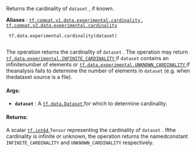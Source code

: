 Returns the cardinality of  `dataset` , if known.

**Aliases** : [ `tf.compat.v1.data.experimental.cardinality` ](/api_docs/python/tf/data/experimental/cardinality), [ `tf.compat.v2.data.experimental.cardinality` ](/api_docs/python/tf/data/experimental/cardinality)

```
 tf.data.experimental.cardinality(dataset)
 
```

The operation returns the cardinality of  `dataset` . The operation may return[ `tf.data.experimental.INFINITE_CARDINALITY` ](https://tensorflow.google.cn/api_docs/python/tf/data/experimental#INFINITE_CARDINALITY) if  `dataset`  contains an infinitenumber of elements or [ `tf.data.experimental.UNKNOWN_CARDINALITY` ](https://tensorflow.google.cn/api_docs/python/tf/data/experimental#UNKNOWN_CARDINALITY) if theanalysis fails to determine the number of elements in  `dataset`  (e.g. when thedataset source is a file).

#### Args:
- **`dataset`** : A [ `tf.data.Dataset` ](https://tensorflow.google.cn/api_docs/python/tf/data/Dataset) for which to determine cardinality.


#### Returns:
A scalar [ `tf.int64` ](https://tensorflow.google.cn/api_docs/python/tf#int64)  `Tensor`  representing the cardinality of  `dataset` . Ifthe cardinality is infinite or unknown, the operation returns the namedconstant  `INFINITE_CARDINALITY`  and  `UNKNOWN_CARDINALITY`  respectively.

